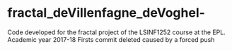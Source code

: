 # fractal_deVillenfagne_deVoghel-
Code developed for the fractal project of the LSINF1252 course at the EPL. Academic year 2017-18
Firsts commit deleted caused by a forced push
